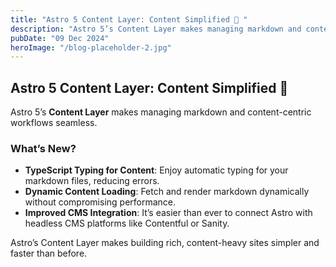 ```yaml
---
title: "Astro 5 Content Layer: Content Simplified 📝 "
description: "Astro 5’s Content Layer makes managing markdown and content-centric workflows seamless"
pubDate: "09 Dec 2024"
heroImage: "/blog-placeholder-2.jpg"
---
```


## Astro 5 Content Layer: Content Simplified 📝

Astro 5’s **Content Layer** makes managing markdown and content-centric workflows seamless.

### What’s New?

- **TypeScript Typing for Content**: Enjoy automatic typing for your markdown files, reducing errors.
- **Dynamic Content Loading**: Fetch and render markdown dynamically without compromising performance.
- **Improved CMS Integration**: It’s easier than ever to connect Astro with headless CMS platforms like Contentful or Sanity.

Astro’s Content Layer makes building rich, content-heavy sites simpler and faster than before.
